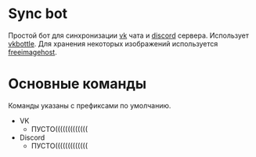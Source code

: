 # Sync bot
Простой бот для синхронизации [vk](https://vk.com) чата и [discord](https://discord.com) сервера. Использует [vkbottle](https://github.com/vkbottle/vkbottle). Для хранения некоторых изображений используется [freeimagehost](https://freeimage.host/).

# Основные команды
Команды указаны с префиксами по умолчанию.

* VK
  * ПУСТО(((((((((((((
* Discord
  * ПУСТО(((((((((((((

